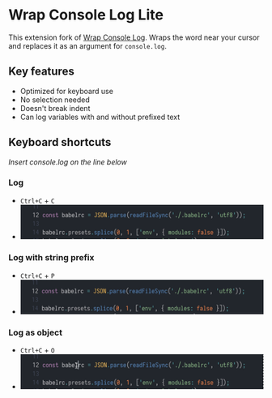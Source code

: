 # Wrap Console Log Lite
This extension fork of [Wrap Console Log](https://github.com/midnightsyntax/vscode-wrap-console-log).
Wraps the word near your cursor and replaces it as an argument for `console.log`.

## Key features
* Optimized for keyboard use
* No selection needed
* Doesn't break indent
* Can log variables with and without prefixed text

## Keyboard shortcuts
*Insert console.log on the line below*

### Log
* `Ctrl+C` + `C`
* ![demo](images/screenshot_log.gif)

### Log with string prefix
* `Ctrl+C` + `P`
* ![demo](images/screenshot_prefix.gif)

### Log as object
* `Ctrl+C` + `O`
* ![demo](images/screenshot_object.gif)
